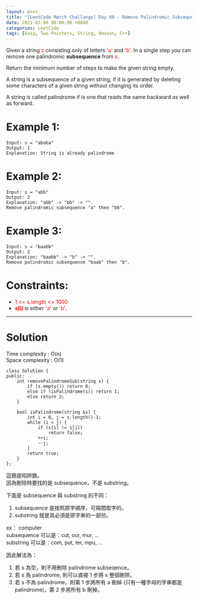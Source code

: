 ```yaml
---
layout: post
title: "[LeetCode March Challange] Day 08 - Remove Palindromic Subsequences"
date: 2021-03-08 00:00:00 +0800
categories: LeetCode
tags: [Easy, Two Pointers, String, Amazon, C++]
---
```

Given a string <font color="red">s</font> consisting only of letters <font color="red">'a'</font> and <font color="red">'b'</font>. In a single step you can remove one palindromic **subsequence** from <font color="red">s</font>.

Return the minimum number of steps to make the given string empty.

A string is a subsequence of a given string, if it is generated by deleting some characters of a given string without changing its order.

A string is called palindrome if is one that reads the same backward as well as forward.

# Example 1:

	Input: s = "ababa"
	Output: 1
	Explanation: String is already palindrome

# Example 2:

	Input: s = "abb"
	Output: 2
	Explanation: "abb" -> "bb" -> "". 
	Remove palindromic subsequence "a" then "bb".

# Example 3:

	Input: s = "baabb"
	Output: 2
	Explanation: "baabb" -> "b" -> "". 
	Remove palindromic subsequence "baab" then "b".

# Constraints:

- <font color="red">1 <= s.length <= 1000</font>
- **<font color="red">s[i]</font>** is either <font color="red">'a'</font> or <font color="red">'b'</font>.

______________________  

# Solution  

Time complexity : O(n)  
Space complexity : O(1)  

	class Solution {
	public:
	    int removePalindromeSub(string s) {
	        if (s.empty()) return 0;
	        else if (isPalindrome(s)) return 1;
	        else return 2;
	    }
	    
	    bool isPalindrome(string &s) {
	        int i = 0, j = s.length()-1;
	        while (i < j) {
	            if (s[i] != s[j])
	                return false;
	            ++i;
	            --j;
	        }
	        return true;
	    }
	};

這題是陷阱題。  
因為刪除時要找的是 subsequence，不是 substring。  

下面是 subsequence 與 substring 的不同：
1. subsequence 是按照原字順序，可隔間取字的。
2. substring 就是其必須是原字串的一部份。

ex： computer  
subsequence 可以是：cut, our, mur, ...  
substring 可以是：com, put, ter, mpu, ... 

因此解法為：
1. 若 s 為空，則不用刪除 palindrome subseqence。
2. 若 s 為 palindrome, 則可以直接 1 步將 s 整個刪除。
3. 若 s 不為 palindrome，則第 1 步將所有 a 刪掉 (只有一種字母的字串都是 palindrome)，第 2 步將所有 b 刪掉。